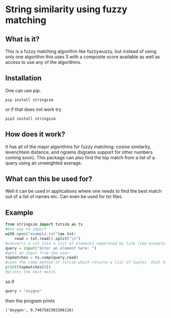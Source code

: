 # String similarity using fuzzy matching
## What is it?
This is a fuzzy matching algorithm like fuzzywuzzy, but instead of using only one algorithm this uses 3 with a composite score available as well as access to use any of the algorithms.
## Installation
One can use pip.
```
pip install stringsim
```
or if that does not work try
```
pip3 install stringsim
```
## How does it work?
It has all of the major algorithms for fuzzy matching: cosine similarity, levenchtein distance, and ngrams (bigrams support for other numbers coming soon). This package can also find the top match from a list of a query using an unweighted average.
## What can this be used for?
Well it can be used in applications where one needs to find the best match out of a list of names etc. Can even be used for txt files.
## Example
```python
from stringsim import txtsim as ts
#One way to import 
with open("example.txt")as txt:
    read = txt.read().split("\n")
#converts a txt into a list of elements seperated by line (see example.txt)
query = input("Enter an element here: ")
#gets an input from the user
topmatches = ts.comp(query,read)
#uses the comp method of txtsim which returns a list of tuples. Each tuple contains the name of the element and also the match score(higher is better). These are aranged in highest to lowest score.
print(topmatches[0])
#prints the best match
```
so if
```python
query = "oxygne"
```
then the program prints
```
('Oxygen', 0.7467582303206116)
```